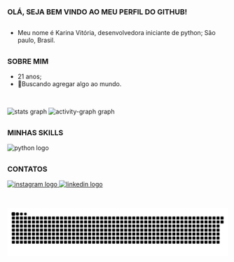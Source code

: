 <h3 align="left">OLÁ, SEJA BEM VINDO AO MEU PERFIL DO GITHUB!</h3>

##

- Meu nome é Karina Vitória, desenvolvedora iniciante de python; São paulo, Brasil.</p>

##

<h3 align="left">SOBRE MIM</h3>

- 21 anos;
- 🌱Buscando agregar algo ao mundo.

##

<br clear="both">

<div align="left">
  <img src="https://github-readme-stats.vercel.app/api?username=akarinavitoria&hide_title=true&hide_rank=false&show_icons=true&include_all_commits=true&count_private=true&disable_animations=false&theme=chartreuse-dark&locale=en&hide_border=true&order=1" height="145" alt="stats graph"  />
  <img src="https://github-readme-activity-graph.vercel.app/graph?username=akarinavitoria&radius=0&theme=chartreuse-dark&area=true&order=5&hide_border=true" height="145" alt="activity-graph graph"  />
</div>

##

<h3 align="left">MINHAS SKILLS</h3>

<div align="left">
  <img src="https://cdn.jsdelivr.net/gh/devicons/devicon/icons/python/python-original.svg" height="50" alt="python logo"  />
</div>

##

<h3 align="left">CONTATOS</h3>

<div align="left">
  <a href="https://www.instagram.com/akarinavitoria" target="_blank">
    <img src="https://img.shields.io/static/v1?message=Instagram&logo=instagram&label=&color=d90429&logoColor=white&labelColor=&style=for-the-badge" height="35" alt="instagram logo"  />
  </a>
  <a href="https://www.linkedin.com/in/akarinavit%C3%B3ria/" target="_blank">
    <img src="https://img.shields.io/static/v1?message=LinkedIn&logo=linkedin&label=&color=023e8a&logoColor=white&labelColor=&style=for-the-badge" height="35" alt="linkedin logo"  />
  </a>
</div>

##

<br clear="both">

<img src="https://raw.githubusercontent.com/akarinavitoria/akarinavitoria/output/snake.svg" alt="Snake animation" />

